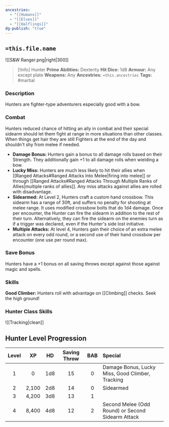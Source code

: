 ```yaml
---
ancestries:
  - "[[Humans]]"
  - "[[Elves]]"
  - "[[Halflings]]"
dg-publish: "true"
---
```


## `=this.file.name`
![[S&W Ranger.png|right|300]] 
 >[!info] Hunter 
**Prime Abilities:** Dexterity
**Hit Dice:** 1d8
**Armour:** Any except plate
**Weapons:** Any
**Ancestries:** `=this.ancestries`
**Tags:** #martial


### Description
Hunters are fighter-type adventurers especially good with a bow.


### Combat
Hunters reduced chance of hitting an ally in combat and their special sidearm should let them fight at range in more situations than other classes. When things get hair they are still Fighters at the end of the day and shouldn't shy from melee if needed.
 

- **Damage Bonus:** Hunters gain a bonus to all damage rolls based on their Strength. They additionally gain +1 to all damage rolls when wielding a bow.
- **Lucky Miss:** Hunters are much less likely to hit their allies when [[Ranged Attacks#Ranged Attacks Into Melee|firing into melee]] or through [[Ranged Attacks#Ranged Attacks Through Multiple Ranks of Allies|multiple ranks of allies]]. Any miss attacks against allies are rolled with disadvantage.
- **Sidearmed:** At Level 2, Hunters craft a custom hand crossbow. This sidearm has a range of 30ft, and suffers no penalty for shooting at melee range. It uses modified crossbow bolts that do 1d4 damage. Once per encounter, the Hunter can fire the sidearm in addition to the rest of their turn. Alternatively, they can fire the sidearm on the enemies turn as if a trigger was declared, even if the Hunter's side lost initiative.
- **Multiple Attacks:** At level 4, Hunters gain their choice of an extra melee attack on every odd round, or a second use of their hand crossbow per encounter (one use per round max).

### Save Bonus
Hunters have a +1 bonus on all saving throws except against those against magic and spells.


### Skills

**Good Climber:** Hunters roll with advantage on [[Climbing]] checks. Seek the high ground!

### Hunter Class Skills
![[Tracking|clean]]


## Hunter Level Progression


| Level |  XP   | HD  | Saving Throw | BAB | Special                                           |
|:-----:|:-----:|:---:|:------------:|:---:|:------------------------------------------------- |
|   1   |   0   | 1d8 |      15      |  0  | Damage Bonus, Lucky Miss, Good Climber, Tracking  | 
|   2   | 2,100 | 2d8 |      14      |  0  | Sidearmed                                         |
|   3   | 4,200 | 3d8 |      13      |  1  |                                                   |
|   4   | 8,400 | 4d8 |      12      |  2  | Second Melee (Odd Round) or Second Sidearm Attack |
